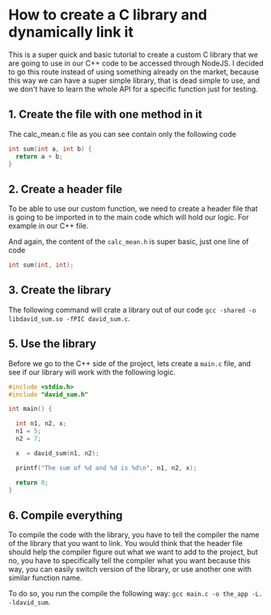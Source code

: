 # How to create a C library and dynamically link it

This is a super quick and basic tutorial to create a custom C library that we are going to use in our C++ code to be accessed through NodeJS. I decided to go this route instead of using something already on the market, because this way we can have a super simple library, that is dead simple to use, and we don't have to learn the whole API for a specific function just for testing.

## 1. Create the file with one method in it

The calc_mean.c file as you can see contain only the following code

```C
int sum(int a, int b) {
  return a + b;
}
```

## 2. Create a header file

To be able to use our custom function, we need to create a header file that is going to be imported in to the main code which will hold our logic. For example in our C++ file.

And again, the content of the `calc_mean.h` is super basic, just one line of code

```C
int sum(int, int);
```

## 3. Create the library

The following command will crate a library out of our code `gcc -shared -o libdavid_sum.so -fPIC david_sum.c`.


## 5. Use the library

Before we go to the C++ side of the project, lets create a `main.c` file, and see if our library will work with the following logic.

```C
#include <stdio.h>
#include "david_sum.h"

int main() {

  int n1, n2, x;
  n1 = 5;
  n2 = 7;

  x  = david_sum(n1, n2);

  printf("The sum of %d and %d is %d\n", n1, n2, x);

  return 0;
}
```

## 6. Compile everything

To compile the code with the library, you have to tell the compiler the name of the library that you want to link. You would think that the header file should help the compiler figure out what we want to add to the project, but no, you have to specifically tell the compiler what you want because this way, you can easily switch version of the library, or use another one with similar function name.

To do so, you run the compile the following way: `gcc main.c -o the_app -L. -ldavid_sum`.